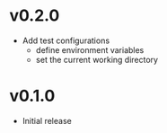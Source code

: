 # v0.2.0
 
 - Add test configurations
    - define environment variables
    - set the current working directory

# v0.1.0

 - Initial release